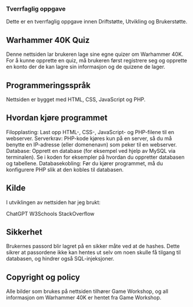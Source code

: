 ### Tverrfaglig oppgave
Dette er en tverrfaglig oppgave innen Driftstøtte, Utvikling og Brukerstøtte.

## Warhammer 40K Quiz
Denne nettsiden lar brukeren lage sine egne quizer om Warhammer 40K. For å kunne opprette en quiz, må brukeren først registrere seg og opprette en konto der de kan lagre sin informasjon og de quizene de lager.

## Programmeringsspråk

Nettsiden er bygget med HTML, CSS, JavaScript og PHP.

## Hvordan kjøre programmet

Filopplasting: Last opp HTML-, CSS-, JavaScript- og PHP-filene til en webserver.
Serverkrav: PHP-kode kjøres kun på en server, så du må benytte en IP-adresse (eller domenenavn) som peker til en webserver.
Database: Opprett en database (for eksempel ved hjelp av MySQL via terminalen). Se i koden for eksempler på hvordan du oppretter databasen og tabellene.
Databasekobling: Før du kjører programmet, må du konfigurere PHP slik at den kobles til databasen.

## Kilde

I utviklingen av nettsiden har jeg brukt:

ChatGPT
W3Schools
StackOverflow

## Sikkerhet

Brukernes passord blir lagret på en sikker måte ved at de hashes. Dette sikrer at passordene ikke kan hentes ut selv om noen skulle få tilgang til databasen, og hindrer også SQL-injeksjoner.

## Copyright og policy

Alle bilder som brukes på nettsiden tilhører Game Workshop, og all informasjon om Warhammer 40K er hentet fra Game Workshop.